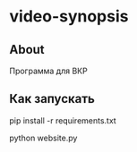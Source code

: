 # video-synopsis 
## About
Программа для ВКР

## Как запускать 
pip install -r requirements.txt

python website.py
